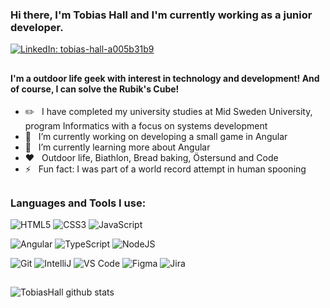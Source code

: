 ### Hi there, I'm Tobias Hall and I'm currently working as a junior developer.
[![LinkedIn: tobias-hall-a005b31b9](https://img.shields.io/badge/-Tobias%20Hall-blue?style=flat-square&logo=Linkedin&logoColor=white&link=https://www.linkedin.com/in/tobias-hall-a005b31b9/)](https://www.linkedin.com/in/tobias-hall-a005b31b9/")

##

#### I'm a outdoor life geek with interest in technology and development! And of course, I can solve the Rubik's Cube!

- ✏️ &#160; I have completed my university studies at Mid Sweden University, program Informatics with a focus on systems development
- 🔭 &#160; I’m currently working on developing a small game in Angular
- 🌱 &#160; I’m currently learning more about Angular
- ❤️ &#160; Outdoor life, Biathlon, Bread baking, Östersund and Code
- ⚡ &#160; Fun fact: I was part of a world record attempt in human spooning

##

### Languages and Tools I use:
![HTML5](https://img.shields.io/badge/-HTML5-%23E44D27?style=flat&logo=html5&logoColor=ffffff)
![CSS3](https://img.shields.io/badge/-CSS3-%231572B6?style=flat&logo=css3)
![JavaScript](https://img.shields.io/badge/-JavaScript-%23F7DF1C?style=flat&logo=javascript&logoColor=000000&labelColor=%23F7DF1C&color=%23FFCE5A)

![Angular](https://img.shields.io/badge/Angular-%23282C34?style=flat&logo=angularjs&logoColor=red)
![TypeScript](https://img.shields.io/badge/-TypeScript-007ACC?style=flat&logo=typescript&logoColor=white)
![NodeJS](https://img.shields.io/badge/node.js-6DA55F?style=flat&logo=node.js&logoColor=white)

![Git](https://img.shields.io/badge/-Git-%23F05032?style=flat&logo=git&logoColor=%23ffffff)
![IntelliJ](https://img.shields.io/badge/-IntelliJ-%23282C34?style=flat&logo=intellijidea)
![VS Code](https://img.shields.io/badge/-VSCode-%23007ACC?style=flat&logo=visual-studio-code)
![Figma](https://img.shields.io/badge/figma-%23F24E1E.svg?style=flat&logo=figma&logoColor=white)
![Jira](https://img.shields.io/badge/jira-%230A0FFF.svg?style=flat&logo=jira&logoColor=white)

##

![TobiasHall github stats](https://github-readme-stats.vercel.app/api?username=TobiasHall&theme=gruvbox&show_icons=true&count_private=true&hide_border=true&hide=prs,issues,contribs)

<!--
**TobiasHall/TobiasHall** is a ✨ _special_ ✨ repository because its `README.md` (this file) appears on your GitHub profile.

Here are some ideas to get you started:

- 🔭 I’m currently working on ...
- 🌱 I’m currently learning ...
- 👯 I’m looking to collaborate on ...
- 🤔 I’m looking for help with ...
- 💬 Ask me about ...
- 📫 How to reach me: ...
- 😄 Pronouns: ...
- ⚡ Fun fact: ...
- 🥅 &#160; Goals: 
-->
